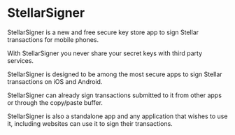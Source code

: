 # StellarSigner

StellarSigner is a new and free secure key store app to sign Stellar transactions for mobile phones. 

With StellarSigner you never share your secret keys with third party services.

StellarSigner is designed to be among the most secure apps to sign Stellar transactions on iOS and Android.

StellarSigner can already sign transactions submitted to it from other apps or through the copy/paste buffer.

StellarSigner is also a standalone app and any application that wishes to use it, including websites can use it to sign their transactions.

